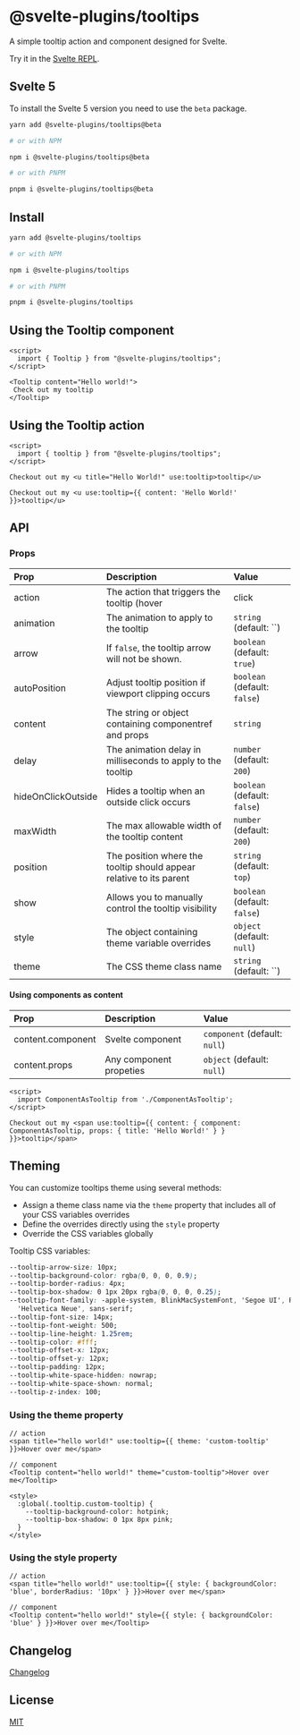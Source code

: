 # @svelte-plugins/tooltips

A simple tooltip action and component designed for Svelte.

Try it in the [Svelte REPL](https://svelte.dev/repl/e63e262a91834400aa567b9b0d20675a?version=3.49.0).

## Svelte 5
To install the Svelte 5 version you need to use the `beta` package.

```bash
yarn add @svelte-plugins/tooltips@beta

# or with NPM

npm i @svelte-plugins/tooltips@beta

# or with PNPM

pnpm i @svelte-plugins/tooltips@beta
```

## Install

```bash
yarn add @svelte-plugins/tooltips

# or with NPM

npm i @svelte-plugins/tooltips

# or with PNPM

pnpm i @svelte-plugins/tooltips
```

## Using the Tooltip component
```svelte
<script>
  import { Tooltip } from "@svelte-plugins/tooltips";
</script>

<Tooltip content="Hello world!">
 Check out my tooltip
</Tooltip>
```

## Using the Tooltip action

```svelte
<script>
  import { tooltip } from "@svelte-plugins/tooltips";
</script>

Checkout out my <u title="Hello World!" use:tooltip>tooltip</u>

Checkout out my <u use:tooltip={{ content: 'Hello World!' }}>tooltip</u>
```

## API

### Props
| Prop               | Description                                                         | Value                                         |
| :----------------- | :------------------------------------------------------------------ | :---------------------------------------------- |
| action             | The action that triggers the tooltip (hover | click | prop)         | `string` (default: `hover`)                     |
| animation          | The animation to apply to the tooltip                               | `string` (default: ``)                          |
| arrow              | If `false`, the tooltip arrow will not be shown.                    | `boolean` (default: `true`)                     |
| autoPosition       | Adjust tooltip position if viewport clipping occurs                 | `boolean` (default: `false`)                    |
| content            | The string or object containing componentref and props              | `string` | `object` component (default: ``)     |
| delay              | The animation delay in milliseconds to apply to the tooltip         | `number` (default: `200`)                       |
| hideOnClickOutside | Hides a tooltip when an outside click occurs                        | `boolean` (default: `false`)                    |
| maxWidth           | The max allowable width of the tooltip content                      | `number` (default: `200`)                       |
| position           | The position where the tooltip should appear relative to its parent | `string` (default: `top`)                       |
| show               | Allows you to manually control the tooltip visibility               | `boolean` (default: `false`)                    |
| style              | The object containing theme variable overrides                      | `object` (default: `null`)                      |
| theme              | The CSS theme class name                                            | `string` (default: ``)                          |

#### Using components as content
| Prop              | Description                                                          | Value                                           |
| :-----------------| :------------------------------------------------------------------- | :---------------------------------------------- |
| content.component | Svelte component                                                     | `component` (default: `null`)                   |
| content.props     | Any component propeties                                              | `object` (default: `null`)                      |


```svelte
<script>
  import ComponentAsTooltip from './ComponentAsTooltip';
</script>

Checkout out my <span use:tooltip={{ content: { component: ComponentAsTooltip, props: { title: 'Hello World!' } } }}>tooltip</span>
```

## Theming
You can customize tooltips theme using several methods:
- Assign a theme class name via the `theme` property that includes all of your CSS variables overrides
- Define the overrides directly using the `style` property
- Override the CSS variables globally

Tooltip CSS variables:

```css
--tooltip-arrow-size: 10px;
--tooltip-background-color: rgba(0, 0, 0, 0.9);
--tooltip-border-radius: 4px;
--tooltip-box-shadow: 0 1px 20px rgba(0, 0, 0, 0.25);
--tooltip-font-family: -apple-system, BlinkMacSystemFont, 'Segoe UI', Roboto, Oxygen-Sans, Ubuntu, Cantarell,
  'Helvetica Neue', sans-serif;
--tooltip-font-size: 14px;
--tooltip-font-weight: 500;
--tooltip-line-height: 1.25rem;
--tooltip-color: #fff;
--tooltip-offset-x: 12px;
--tooltip-offset-y: 12px;
--tooltip-padding: 12px;
--tooltip-white-space-hidden: nowrap;
--tooltip-white-space-shown: normal;
--tooltip-z-index: 100;
```

### Using the theme property

```svelte
// action
<span title="hello world!" use:tooltip={{ theme: 'custom-tooltip' }}>Hover over me</span>

// component
<Tooltip content="hello world!" theme="custom-tooltip">Hover over me</Tooltip>

<style>
  :global(.tooltip.custom-tooltip) {
    --tooltip-background-color: hotpink;
    --tooltip-box-shadow: 0 1px 8px pink;
  }
</style>
```

### Using the style property
```svelte
// action
<span title="hello world!" use:tooltip={{ style: { backgroundColor: 'blue', borderRadius: '10px' } }}>Hover over me</span>

// component
<Tooltip content="hello world!" style={{ style: { backgroundColor: 'blue' } }}>Hover over me</Tooltip>
```

## Changelog

[Changelog](CHANGELOG.md)

## License

[MIT](LICENSE)

